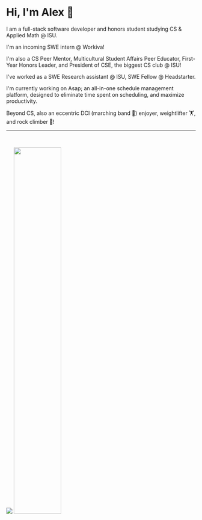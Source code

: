 <h1>Hi, I'm Alex 👋</h1>
<p>I am a full-stack software developer and honors student studying CS & Applied Math @ ISU.</p>

<p>I'm an incoming SWE intern @ Workiva!</p>

<p>I'm also a CS Peer Mentor, Multicultural Student Affairs Peer Educator, First-Year Honors Leader, and President of CSE, the biggest CS club @ ISU!</p>

<p>I've worked as a SWE Research assistant @ ISU, SWE Fellow @ Headstarter.</p>

<p>I'm currently working on Asap; an all-in-one schedule management platform, designed to eliminate time spent on scheduling, and maximize productivity.</p>

<p>Beyond CS, also an eccentric DCI (marching band 🎺) enjoyer, weightlifter 🏋️, and rock climber 🧗!</p>

<hr/>
<br>
<p align="start">
  <img src ="https://github-readme-streak-stats.herokuapp.com?user=alexleyoung&theme=darcula&hide_border=true&background=FFFFFF00">
  <img height="50%" width="auto" src ="https://github-readme-stats.vercel.app/api/top-langs/?username=alexleyoung&layout=compact&hide_border=true&theme=darcula&bg_color=00000000&langs_count=6&hide=jupyter%20notebook,tex,css,php&exclude_repo=Pacman-AI">
</p>
